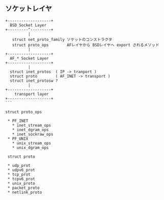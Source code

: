 ## ソケットレイヤ

````
+-------------------+
  BSD Socket Layer
+---------^---------+
          |
   struct net_proto_family ソケットのコンストラクタ
   struct proto_ops        AFレイヤから BSDレイヤへ export されるメソッド
          |
+-------------------+
  AF_* Socket Layer
+-------------------+
          |
  struct inet_protos  ( IP -> tranport )
  struct proto        ( AF_INET -> transport )
  struct inet_protosw ?
          |
+-------------------+
    transport layer
+-------------------+
```

struct proto_ops

 * PF_INET
   * inet_stream_ops
   * inet_dgram_ops
   * inet_sockraw_ops
 * PF_UNIX
   * unix_stream_ops
   * unix_dgram_ops

 struct proto

 * udp_prot
 * udpv6_prot
 * tcp_prot
 * tcpv6_prot
 * unix_proto
 * packet_proto
 * netlink_proto
